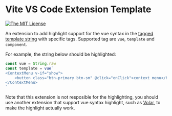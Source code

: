 # Vite VS Code Extension Template

[![The MIT License](https://img.shields.io/badge/license-MIT-orange.svg)](http://opensource.org/licenses/MIT)

An extension to add highlight support for the vue syntax in the [tagged template string](https://developer.mozilla.org/en-US/docs/Web/JavaScript/Reference/Template_literals#tagged_templates) with specific tags. Supported tag are `vue`, `template` and `component`.

For example, the string below should be highlighted:
```js
const vue = String.raw
const template = vue`
<ContextMenu v-if="show">
    <button class="btn-primary btn-sm" @click="onClick">context menu</button>
</ContextMenu>
`
```
Note that this extension is not resposible for the highlighting, you should use another extension that support vue syntax highlight, such as [Volar](https://marketplace.visualstudio.com/items?itemName=Vue.volar), to make the highlight actually work.

